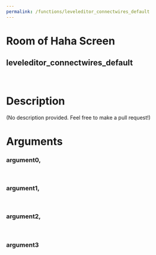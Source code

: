 ```yaml
---
permalink: /functions/leveleditor_connectwires_default
---
```

# Room of Haha Screen  
## leveleditor_connectwires_default  
&nbsp;  
# Description  
(No description provided. Feel free to make a pull request!) 
&nbsp;  
# Arguments
### argument0, 

&nbsp;  
### argument1, 

&nbsp;  
### argument2, 

&nbsp;  
### argument3

&nbsp;  


